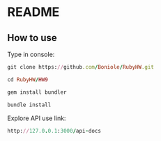 # README

## How to use
Type in console:

```ruby
git clone https://github.com/Boniole/RubyHW.git
```

```ruby
cd RubyHW/HW9
````

```ruby
gem install bundler
```
```ruby
bundle install
```


Explore API use link:
```ruby
http://127.0.0.1:3000/api-docs
```